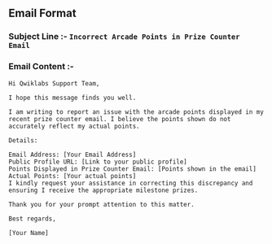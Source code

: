 

## **Email Format**

 ### Subject Line :- ```Incorrect Arcade Points in Prize Counter Email```

 ### Email Content :- 

 ```
 Hi Qwiklabs Support Team,

I hope this message finds you well.

I am writing to report an issue with the arcade points displayed in my recent prize counter email. I believe the points shown do not accurately reflect my actual points.

Details:

Email Address: [Your Email Address]
Public Profile URL: [Link to your public profile]
Points Displayed in Prize Counter Email: [Points shown in the email]
Actual Points: [Your actual points]
I kindly request your assistance in correcting this discrepancy and ensuring I receive the appropriate milestone prizes.

Thank you for your prompt attention to this matter.

Best regards,

[Your Name]
```
